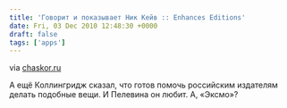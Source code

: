 ```yaml
---
title: 'Говорит и показывает Ник Кейв :: Enhances Editions'
date: Fri, 03 Dec 2010 12:48:30 +0000
draft: false
tags: ['apps']
---
```


via [chaskor.ru](http://www.chaskor.ru/article/govorit_i_pokazyvaet_nik_kejv_21344)

А ещё Коллингридж сказал, что готов помочь российским издателям делать подобные вещи. И Пелевина он любит. А, «Эксмо»?